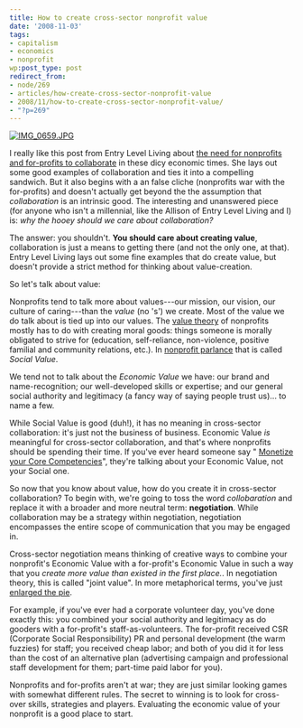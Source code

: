 ```yaml
---
title: How to create cross-sector nonprofit value
date: '2008-11-03'
tags:
- capitalism
- economics
- nonprofit
wp:post_type: post
redirect_from:
- node/269
- articles/how-create-cross-sector-nonprofit-value
- 2008/11/how-to-create-cross-sector-nonprofit-value/
- "?p=269"
---
```


[ ![IMG_0659.JPG](http://farm3.static.flickr.com/2342/1544759086_d3e424821e.jpg) ](http://www.flickr.com/photos/bensheldon/1544759086/ "IMG_0659.JPG by bensheldon, on Flickr")

I really like this post from Entry Level Living about [the need for nonprofits and for-profits to collaborate](http://entrylevelliving.wordpress.com/2008/11/03/sector-divisions-collaboration/) in these dicy economic times. She lays out some good examples of collaboration and ties it into a compelling sandwich. But it also begins with a an false cliche (nonprofits war with the for-profits) and doesn't actually get beyond the the assumption that _collaboration_ is an intrinsic good. The interesting and unanswered piece (for anyone who isn't a millennial, like the Allison of Entry Level Living and I) is: _why the hooey should we care about collaboration?_

The answer: you shouldn't. **You should care about creating value**, collaboration is just a means to getting there (and not the only one, at that). Entry Level Living lays out some fine examples that do create value, but doesn't provide a strict method for thinking about value-creation.

So let's talk about value:

Nonprofits tend to talk more about values---our mission, our vision, our culture of caring---than the _value_ (no 's') we create. Most of the value we do talk about is tied up into our values. The [value theory](http://en.wikipedia.org/wiki/Value_theory#Economics) of nonprofits mostly has to do with creating moral goods: things someone is morally obligated to strive for (education, self-reliance, non-violence, positive familial and community relations, etc.). In [nonprofit parlance](http://hbswk.hbs.edu/item/4969.html) that is called _Social Value_.

We tend not to talk about the _Economic Value_ we have: our brand and name-recognition; our well-developed skills or expertise; and our general social authority and legitimacy (a fancy way of saying people trust us)... to name a few.

While Social Value is good (duh!), it has no meaning in cross-sector collaboration: it's just not the business of business. Economic Value _is_ meaningful for cross-sector collaboration, and that's where nonprofits should be spending their time. If you've ever heard someone say " [Monetize your Core Competencies](http://island94.org/node/155/)", they're talking about your Economic Value, not your Social one.

So now that you know about value, how do you create it in cross-sector collaboration? To begin with, we're going to toss the word _collobaration_ and replace it with a broader and more neutral term: **negotiation**. While collaboration may be a strategy within negotiation, negotiation encompasses the entire scope of communication that you may be engaged in.

Cross-sector negotiation means thinking of creative ways to combine your nonprofit's Economic Value with a for-profit's Economic Value in such a way that you _create more value than existed in the first place._. In negotiation theory, this is called "joint value". In more metaphorical terms, you've just [enlarged the pie](http://www.beyondintractability.org/essay/creating_value/).

For example, if you've ever had a corporate volunteer day, you've done exactly this: you combined your social authority and legitimacy as do gooders with a for-profit's staff-as-volunteers. The for-profit received CSR (Corporate Social Responsibility) PR and personal development (the warm fuzzies) for staff; you received cheap labor; and both of you did it for less than the cost of an alternative plan (advertising campaign and professional staff development for them; part-time paid labor for you).

Nonprofits and for-profits aren't at war; they are just similar looking games with somewhat different rules. The secret to winning is to look for cross-over skills, strategies and players. Evaluating the economic value of your nonprofit is a good place to start.
